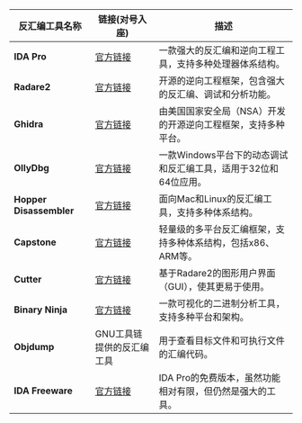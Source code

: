 

| 反汇编工具名称               | 链接(对号入座)                                       | 描述                                                         |
|-----------------------|-----------------------------------------------|--------------------------------------------------------------|
| **IDA Pro**           | [官方链接](https://www.hex-rays.com/products/ida/) | 一款强大的反汇编和逆向工程工具，支持多种处理器体系结构。         |
| **Radare2**            | [官方链接](https://rada.re/n/)                 | 开源的逆向工程框架，包含强大的反汇编、调试和分析功能。           |
| **Ghidra**             | [官方链接](https://ghidra-sre.org/)            | 由美国国家安全局（NSA）开发的开源逆向工程框架，支持多种平台。  |
| **OllyDbg**            | [官方链接](http://www.ollydbg.de/)             | 一款Windows平台下的动态调试和反汇编工具，适用于32位和64位应用。|
| **Hopper Disassembler**| [官方链接](https://www.hopperapp.com/)        | 面向Mac和Linux的反汇编工具，支持多种体系结构。               |
| **Capstone**           | [官方链接](https://www.capstone-engine.org/)  | 轻量级的多平台反汇编框架，支持多种体系结构，包括x86、ARM等。  |
| **Cutter**             | [官方链接](https://cutter.re/)                | 基于Radare2的图形用户界面（GUI），使其更易于使用。           |
| **Binary Ninja**       | [官方链接](https://binary.ninja/)             | 一款可视化的二进制分析工具，支持多种平台和架构。               |
| **Objdump**            | GNU工具链提供的反汇编工具                      | 用于查看目标文件和可执行文件的汇编代码。                      |
| **IDA Freeware**       | [官方链接](https://www.hex-rays.com/products/ida/support/download_freeware.shtml) | IDA Pro的免费版本，虽然功能相对有限，但仍然是强大的工具。     |